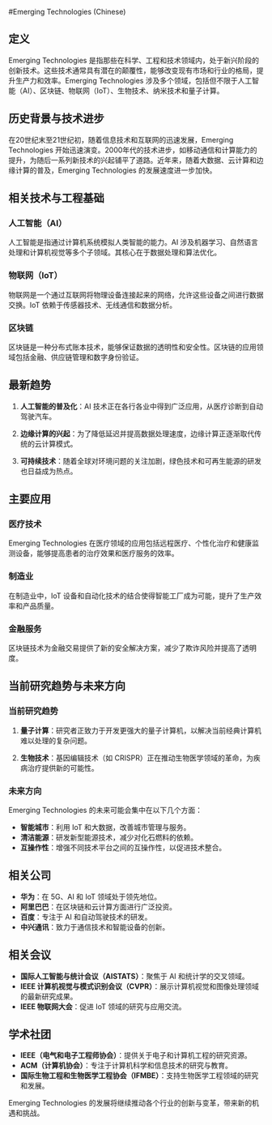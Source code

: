 #Emerging Technologies (Chinese)

## 定义

Emerging Technologies 是指那些在科学、工程和技术领域内，处于新兴阶段的创新技术。这些技术通常具有潜在的颠覆性，能够改变现有市场和行业的格局，提升生产力和效率。Emerging Technologies 涉及多个领域，包括但不限于人工智能（AI）、区块链、物联网（IoT）、生物技术、纳米技术和量子计算。

## 历史背景与技术进步

在20世纪末至21世纪初，随着信息技术和互联网的迅速发展，Emerging Technologies 开始迅速演变。2000年代的技术进步，如移动通信和计算能力的提升，为随后一系列新技术的兴起铺平了道路。近年来，随着大数据、云计算和边缘计算的普及，Emerging Technologies 的发展速度进一步加快。

## 相关技术与工程基础

### 人工智能（AI）

人工智能是指通过计算机系统模拟人类智能的能力。AI 涉及机器学习、自然语言处理和计算机视觉等多个子领域。其核心在于数据处理和算法优化。

### 物联网（IoT）

物联网是一个通过互联网将物理设备连接起来的网络，允许这些设备之间进行数据交换。IoT 依赖于传感器技术、无线通信和数据分析。

### 区块链

区块链是一种分布式账本技术，能够保证数据的透明性和安全性。区块链的应用领域包括金融、供应链管理和数字身份验证。

## 最新趋势

1. **人工智能的普及化**：AI 技术正在各行各业中得到广泛应用，从医疗诊断到自动驾驶汽车。
   
2. **边缘计算的兴起**：为了降低延迟并提高数据处理速度，边缘计算正逐渐取代传统的云计算模式。

3. **可持续技术**：随着全球对环境问题的关注加剧，绿色技术和可再生能源的研发也日益成为热点。

## 主要应用

### 医疗技术

Emerging Technologies 在医疗领域的应用包括远程医疗、个性化治疗和健康监测设备，能够提高患者的治疗效果和医疗服务的效率。

### 制造业

在制造业中，IoT 设备和自动化技术的结合使得智能工厂成为可能，提升了生产效率和产品质量。

### 金融服务

区块链技术为金融交易提供了新的安全解决方案，减少了欺诈风险并提高了透明度。

## 当前研究趋势与未来方向

### 当前研究趋势

1. **量子计算**：研究者正致力于开发更强大的量子计算机，以解决当前经典计算机难以处理的复杂问题。

2. **生物技术**：基因编辑技术（如 CRISPR）正在推动生物医学领域的革命，为疾病治疗提供新的可能性。

### 未来方向

Emerging Technologies 的未来可能会集中在以下几个方面：

- **智能城市**：利用 IoT 和大数据，改善城市管理与服务。
- **清洁能源**：研发新型能源技术，减少对化石燃料的依赖。
- **互操作性**：增强不同技术平台之间的互操作性，以促进技术整合。

## 相关公司

- **华为**：在 5G、AI 和 IoT 领域处于领先地位。
- **阿里巴巴**：在区块链和云计算方面进行广泛投资。
- **百度**：专注于 AI 和自动驾驶技术的研发。
- **中兴通讯**：致力于通信技术和智能设备的创新。

## 相关会议

- **国际人工智能与统计会议（AISTATS）**：聚焦于 AI 和统计学的交叉领域。
- **IEEE 计算机视觉与模式识别会议（CVPR）**：展示计算机视觉和图像处理领域的最新研究成果。
- **IEEE 物联网大会**：促进 IoT 领域的研究与应用交流。

## 学术社团

- **IEEE（电气和电子工程师协会）**：提供关于电子和计算机工程的研究资源。
- **ACM（计算机协会）**：专注于计算机科学和信息技术的研究与教育。
- **国际生物工程和生物医学工程协会（IFMBE）**：支持生物医学工程领域的研究和发展。

Emerging Technologies 的发展将继续推动各个行业的创新与变革，带来新的机遇和挑战。